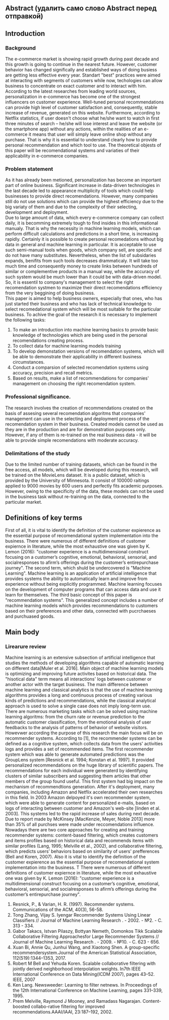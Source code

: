 ## Abstract (удалить само слово Abstract перед отправкой)

## Introduction
### Background
The e-commerce market is showing rapid growth during past decade and this growth is going to continue in the nearest future. However, customer behavior has changed significally and established ways of doing busiess are getting less effective every year. Standart "best" practices were aimed at interacting with segments of customers while now, techologies can allow business to concentrate on exact customer and to interact with him. According to the latest researches from leading world sources, personalization in e-commerce has become one of the strongest influencers on customer experience. Well-tuned personal recommendations can provide high level of customer satisfaction and, consequently, stable increase of revenue, generated on this website. Furthermore, according to Netflix statistics, if user doesn't choose what he/she want to watch in first three minutes of search – he/she will lose interest and leave the website (or the smartphone app) without any actions, within the realities of an e-commerce it means that user will simply leave online shop without any purchase. That is why it is essential to understand clearly how to provide personal recommendation and which tool to use.
The theoretical objests of this paper will be recomendational systems and variaties of their applicability in e-commerce companies.  
### Problem statement
As it has already been metioned, personalization has become an important part of online business. Significant increase in data-driven technologies in the last decade led to appearance multiplicity of tools which could help businesses to provide direct recomendations. However, many companies still do not use solutions which can provide the highest efficiency due to the big variaty of them and due to the complexity of their selecting, development and deployment.  
Due to large amount of data, which every e-commerce company can collect daily, it is becomming extremely tough to find insides in this informational manualy. That is why the necessity in machine learning models, which can perform difficult calculations and predictions in a short time, is increasing rapidly. Certainly it is possible to create personal recomedations without big data in general and machine learning in particular. It is acceptable to use such semi-manual tools when goods, which company sell, are specific and do not have many substitutes. Nevertheless, when the list of subsidaries expands, benifits from such tools decreases drammaticaly. It will take too much time and 
consequently money to create links between hundreds of similar or complementive products in a manual way, while the accuracy of such system would be much lower than it could be with data-driven model. So, it is essentil to company's management to select the right recomendation systmen to maximize their direct recomendations efficiency from the very beggining of doing business.  
This paper is aimed to help business owners, especially that ones, who has just started their business and who has lack of technical knowledge to select recomedational system which will be most suitable for the particular business.
To achive the goal of the research it is necessary to implement the following tasks:
1. To make an introduction into machine learning basics to provide basic knowledge of technologies which are being used in the personal recomendations creating process.
2. To collect data for machine learning models training
3. To develop demonstation versions of recomendation systems, which will be able to demonstrate their applicability in different business circumstances.
4. Conduct a comparsion of selected recomendation systems using accuracy, precision and recall metrics.
5. Based on results, make a list of recommendations for companies' management on choosing the right recomendation system.  
### Professional significance.
The research involves the creation of recommendations created on the basis of assesing several recomendation algoritms that companies' management can use in the selecting and deployment process of the recomendation system in their business. Created models cannot be used as they are in the production
and are for demonstration purposes only. However, if any of them is re-trained on the real business data - it will be able to provide simple recomendations with moderate accuracy.  
### Delimitations of the study
Due to the limited number of training datasets, which can be found in the free access, all models, which will be developed during this research, will be trained on the MovieLens dataset. It is a public dataset, which is provided by the University of Minnesota. It consist of 100000 raitings applied to 9000 movies by 600 users and perfectly fits academic purposes. However, owing to the specificity of the data, these models can not be used in the business task without re-training on the data, connected to the particular market.
## Definitions of key terms
First of all, it is vital to identify the definition of the customer expierence as the essential purpose of recomendational system implementation into the business. There were numerous of different definitions of customer expiernce in literature, while the most exhaustive one was given by K. Lemon (2016): "customer experience is a multidimensional construct focusing on a customer’s cognitive, emotional, behavioral, sensorial, and socialresponses to afirm’s offerings during the customer’s entirepurchase journey".
The second term, which shuld be undercovered is "Machine Learning". Machine learning is an application of artificial intelligence that provides systems the ability to automatically learn and improve from experience without being explicitly programmed. Machine learning focuses on the development of computer programs that can access data and use it learn for themselves.
The third basic concept of this paper is "recommendation systems". This generalized concept includes a number of machine learning models which provides recommendations to customers  based on their preferences and other data, connected with pucrchaeses and purchuased goods.

## Main body
### Lirearure review

Machine learning is an extensive subsection of artificial intelligence that studies the methods of developing algorithms capable of automatic learning on different data[Muler et al. 2016]. Main object of machine learning models is optimizing and improving future activites based on historical data. The "hisotical data" term means all interactions' logs between customer or another actor with the target business. The main difference between machine learning and classical analytics is that the use of machine learning algorithms provides a long and continuous process of creating various kinds of predictions and recommendations, while the classical analytical approach is used to solve a single case does not imply long-term use. There are numerous marketing tasks which can be solved using machine learning algoritms: from the churn rate or revenue prediction to the automatic customer classification, from the emotional analysis of user feedbacks to the analysis of patterns of behavior of website visitors. Howevwer according the purpose of this research the main focus will be on recommender systems.
According to [1], the recommender systems can be defined as a cognitive system, which collects data from the users' activities logs and provides a set of recommended items. The first recommender system which was able to generate automated predictions was the GroupLens system [Resnick et al. 1994; Konstan et al. 1997]. It provided personalized recommendations on the huge library of scientific papers. The recommendations for each individual were generaterd by identifying clusters of similar subscribers and suggesting them articles that other members of the group found useful. This first system had big impact on the mechanism of recommendtions generation. After it's deployment, many companies, including Amazon and Netflix accelerated their own researches in this field. In 2003 Amazon delpoyed it's own recommender system, which were able to generate content for personalized e-malis, based on logs of interacting between customer and Amazon's web-site [linden et al. 2003]. This systems led to the rapid increase of sales during next decade. Due to report made by McKinsey [MacKenzie, Meyer, Noble 2013] more than 35% of all purchses were made under reccomendations influence.
Nowadays there are two core approaches for creating and training  recommender  systems: content-based filtering,  which creates customers and items profiles based on historical data and recommends items with similar profiles (Lang, 1995; Melville et al., 2002), and collaborative  filtering, which predicts users’ behaviors based on similarity of users' prefferences (Bell and Koren, 2007).
Also it is vital to identify the definition of the customer expierence as the essential purpose of recomendational system implementation into the business. T There were numerous of different definitions of customer expiernce in literature, while the most exhaustive one was given by K. Lemon (2016): "customer experience is a multidimensional construct focusing on a customer’s cognitive, emotional, behavioral, sensorial, and socialresponses to afirm’s offerings during the customer’s entirepurchase journey".








1. Resnick, P., & Varian, H. R. (1997). Recommender systems. Communications of
the ACM, 40(3), 56-58.
2.   Tong Zhang, Vijay S. Iyengar Recommender Systems Using Linear Classifiers // Journal of Machine Learning Research . - 2002. - №2. - С. 313 - 334.
3. Gabor Takacs, Istvan Pilaszy, Bottyan Nemeth, Domonkos Tikk Scalable Collaborative Filtering Approachesfor Large Recommender Systems // Journal of Machine Learning Research . - 2009. - №10. - С. 623 - 656.
4. Xuan  Bi,  Annie  Qu,  Junhui  Wang,  and  Xiaotong  Shen.   A  group-specific  recommendersystem.Journal of the American Statistical Association, 112(519):1344–1353, 2017.
5. Robert M Bell and Yehuda Koren. Scalable collaborative filtering with jointly derived neighborhood interpolation weights.  In7th  IEEE  International  Conference  on  Data  Mining(ICDM 2007), pages 43–52. IEEE, 2007
6. Ken Lang. Newsweeder: Learning to filter netnews. In Proceedings of the 12th International Conference on Machine Learning, pages 331–339, 1995.
7. Prem Melville, Raymond J Mooney, and Ramadass Nagarajan.  Content-boosted collabo-rative filtering for improved recommendations.AAAI/IAAI, 23:187–192, 2002.
